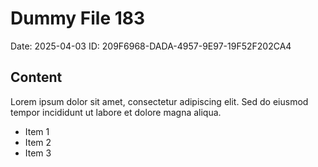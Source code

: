 # Dummy File 183

Date: 2025-04-03
ID: 209F6968-DADA-4957-9E97-19F52F202CA4

## Content

Lorem ipsum dolor sit amet, consectetur adipiscing elit.
Sed do eiusmod tempor incididunt ut labore et dolore magna aliqua.

* Item 1
* Item 2
* Item 3

